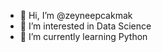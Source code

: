 - 👋 Hi, I’m @zeyneepcakmak
- 👀 I’m interested in Data Science
- 🌱 I’m currently learning Python

<!---
zeyneepcakmak/zeyneepcakmak is a ✨ special ✨ repository because its `README.md` (this file) appears on your GitHub profile.
You can click the Preview link to take a look at your changes.
--->
